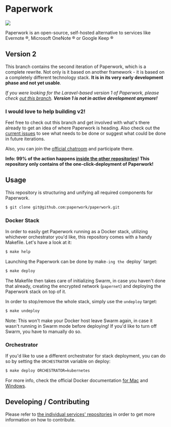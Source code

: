 Paperwork
=========
[<img src="https://img.shields.io/matrix/paperwork:matrix.org.svg?color=%2361BCEE&label=JOIN%20THE%20CHAT&server_fqdn=matrix.org&style=for-the-badge"/>](https://riot.im/app/#/room/#paperwork:matrix.org)

Paperwork is an open-source, self-hosted alternative to services like Evernote ®, Microsoft OneNote ® or Google Keep ®

## Version 2

This branch contains the second iteration of Paperwork, which is a complete rewrite. Not only is it based on another framework - it is based on a completely different technology stack. **It is in its very early development phase and not yet usable**.

*If you were looking for the Laravel-based version 1 of Paperwork, please check [out this branch](https://github.com/paperwork/paperwork/tree/1). **Version 1 is not in active development anymore!***

### I would love to help building v2!

Feel free to check out this branch and get involved with what's there already to get an idea of where Paperwork is heading. Also check out the [current issues](https://github.com/paperwork/paperwork/issues) to see what needs to be done or suggest what could be done in future iterations.

Also, you can join the [official chatroom](https://riot.im/app/#/room/#paperwork:matrix.org) and participate there.

**Info: 99% of the action happens [inside the other repositories](https://github.com/paperwork)! This repository only contains of the one-click-deployment of Paperwork!**

## Usage

This repository is structuring and unifying all required components for Paperwork.

```bash
$ git clone git@github.com:paperwork/paperwork.git
```

### Docker Stack

In order to easily get Paperwork running as a Docker stack, utilizing whichever orchestrator you'd like, this repository comes with a handy Makefile. Let's have a look at it:

```bash
$ make help
```

Launching the Paperwork can be done by make`-ing the `deploy` target:

```bash
$ make deploy
```

The Makefile then takes care of initializing Swarm, in case you haven't done that already, creating the encrypted network (`papernet`) and deploying the Paperwork stack on top of it.

In order to stop/remove the whole stack, simply use the `undeploy` target:

```bash
$ make undeploy
```

Note: This won't make your Docker host leave Swarm again, in case it wasn't running in Swarm mode before deploying! If you'd like to turn off Swarm, you have to manually do so.

### Orchestrator

If you'd like to use a different orchestrator for stack deployment, you can do so by setting the `ORCHESTRATOR` variable on deploy:

```bash
$ make deploy ORCHESTRATOR=kubernetes
```

For more info, check the official Docker documentation [for Mac](https://docs.docker.com/docker-for-mac/kubernetes/#override-the-default-orchestrator) and [Windows](https://docs.docker.com/docker-for-windows/kubernetes/#override-the-default-orchestrator).

## Developing / Contributing

Please refer to [the individual services' repositories](https://github.com/paperwork) in order to get more information on how to contribute.
